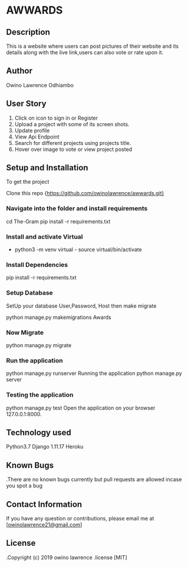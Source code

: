 # AWWARDS

## Description
This is a website where users can post pictures of their website and its details along with the live link,users can also vote or rate upon it.

## Author 
Owino Lawrence Odhiambo

## User Story 
1. Click on icon to sign in or Register
2. Upload a project with some of its screen shots.
3. Update profile
4. View Api Endpoint
5. Search for different projects using projects title.
6. Hover over image to vote or view project posted

## Setup and Installation
To get the project

Clone this repo {https://github.com/owinolawrence/awwards.git}

### Navigate into the folder and install requirements
cd The-Gram pip install -r requirements.txt 
### Install and activate Virtual
- python3 -m venv virtual - source virtual/bin/activate  
### Install Dependencies
pip install -r requirements.txt 
### Setup Database
SetUp your database User,Password, Host then make migrate

python manage.py makemigrations Awards
### Now Migrate

python manage.py migrate 
### Run the application
python manage.py runserver 
Running the application
python manage.py server 
### Testing the application
python manage.py test 
Open the application on your browser 127.0.0.1:8000.

## Technology used
Python3.7
Django 1.11.17
Heroku

## Known Bugs
.There are no known bugs currently but pull requests are allowed incase you spot a bug

## Contact Information
If you have any question or contributions, please email me at [owinolawrence21@gmail.com]

## License
.Copyright (c) 2019 owino lawrence
.license [MIT]

